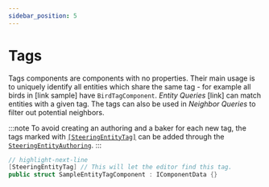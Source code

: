 ```yaml
---
sidebar_position: 5
---
```


# Tags

Tags components are components with no properties. Their main usage is to uniquely identify all entities which share the same tag - for example all birds in [link sample] have `BirdTagComponent`. *Entity Queries* [link] can match entities with a given tag. The tags can also be used in *Neighbor Queries* to filter out potential neighbors.

:::note
To avoid creating an authoring and a baker for each new tag, the tags marked with [`[SteeringEntityTag]`](/docs/documentation-core/attributes#steeringentitytagattribute) can be added through the [`SteeringEntityAuthoring`](/docs/documentation-core/base-system/steering-entity). 
:::

```csharp title="SampleEntityTag.cs"
// highlight-next-line
[SteeringEntityTag] // This will let the editor find this tag. 
public struct SampleEntityTagComponent : IComponentData {}
```